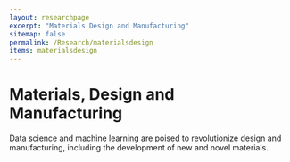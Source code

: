 ```yaml
---
layout: researchpage
excerpt: "Materials Design and Manufacturing"
sitemap: false
permalink: /Research/materialsdesign
items: materialsdesign
---
```


# Materials, Design and Manufacturing

Data science and machine learning are poised to revolutionize design and manufacturing, including the development of new and novel materials. 


